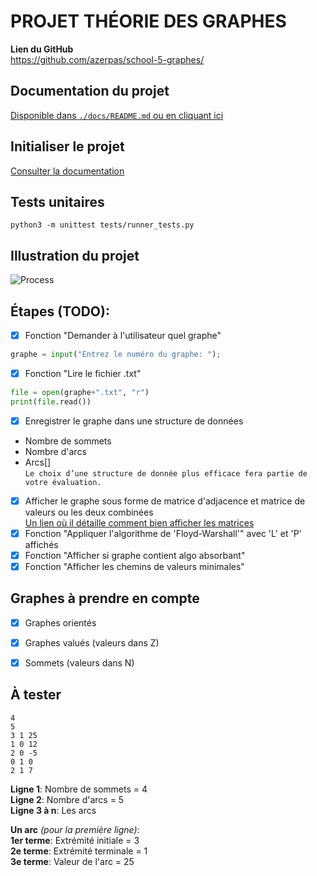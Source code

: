 # PROJET THÉORIE DES GRAPHES

**Lien du GitHub**    
https://github.com/azerpas/school-5-graphes/ 

## Documentation du projet
[Disponible dans `./docs/README.md` ou en cliquant ici](/docs/README.md)

## Initialiser le projet
[Consulter la documentation](/docs/README.md)

## Tests unitaires
`python3 -m unittest tests/runner_tests.py`

## Illustration du projet
![Process](https://user-images.githubusercontent.com/19282069/95011857-15e00100-0634-11eb-9ca7-564b3127709c.png)

## Étapes (TODO): 
- [X] Fonction "Demander à l'utilisateur quel graphe"    
```python
graphe = input("Entrez le numéro du graphe: "); 
```    
- [X] Fonction "Lire le fichier .txt"    
```python
file = open(graphe+".txt", "r")
print(file.read())
```     
- [X] Enregistrer le graphe dans une structure de données    
* Nombre de sommets      
* Nombre d'arcs     
* Arcs[]      
`Le choix d’une structure de donnée plus efficace fera partie de votre évaluation.`      
- [X] Afficher le graphe sous forme de matrice d'adjacence et matrice de valeurs ou les deux combinées     
[Un lien où il détaille comment bien afficher les matrices](http://math.mad.free.fr/depot/numpy/base.html)      
- [X] Fonction "Appliquer l'algorithme de 'Floyd-Warshall'" avec 'L' et 'P' affichés     
- [X] Fonction "Afficher si graphe contient algo absorbant"     
- [X] Fonction "Afficher les chemins de valeurs minimales"   

## Graphes à prendre en compte     
- [X] Graphes orientés      
- [X] Graphes valués (valeurs dans Z)    
- [X] Sommets (valeurs dans N)    


## À tester     
```    
4
5
3 1 25
1 0 12
2 0 -5
0 1 0
2 1 7
```     

**Ligne 1**: Nombre de sommets = 4         
**Ligne 2**: Nombre d'arcs = 5     
**Ligne 3 à n**: Les arcs     

**Un arc** *(pour la première ligne)*:      
**1er terme**: Extrémité initiale = 3     
**2e terme**: Extrémité terminale = 1       
**3e terme**: Valeur de l'arc = 25      
